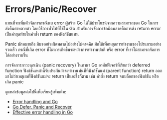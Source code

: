 # Errors/Panic/Recover

แทนที่จะเพิ่มตัวจัดการกรณีพบ error ผู้สร้าง Go ได้ใช้ประโยชน์จากความสามารถของ Go ในการส่งคืนค่าหลายค่า โดยวิธีการทั่วไปที่ใช้ใน Go สำหรับการจัดการข้อผิดพลาดคือการส่ง return error เป็นค่าสุดท้ายในคำสั่ง return ของฟังก์ชันแทน

Panic มักหมายถึง มีบางอย่างผิดพลาดไปอย่างไม่คาดคิด มักใช้เพื่อหยุดการทำงานของโปรแกรมอย่างรวดเร็ว กรณีที่เกิด error ที่ไม่ควรเกิดขึ้นระหว่างการทำงานปกติ หรือ error ที่เราไม่สามารถจัดการได้อย่างราบรื่น

การจัดการภาวะฉุกเฉิน (panic recovery) ในภาษา Go อาศัยฟีเจอร์ที่เรียกว่า deferred function ฟังก์ชันเหล่านี้รับประกันว่าจะทำงานทันทีที่ฟังก์ชันแม่ (parent function) return ออกมาไม่ว่าเหตุผลที่ฟังก์ชันแม่จะ return เป็นอะไรก็ตาม เช่น คำสั่ง return จบบล็อกของฟังก์ชัน หรือเกิด panic

ดูแหล่งข้อมูลต่อไปนี้เพื่อเรียนรู้เพิ่มเติม:

- [Error handling and Go](https://go.dev/blog/error-handling-and-go)
- [Go Defer, Panic and Recover](https://go.dev/blog/defer-panic-and-recover)
- [Effective error handling in Go](https://earthly.dev/blog/golang-errors/)
